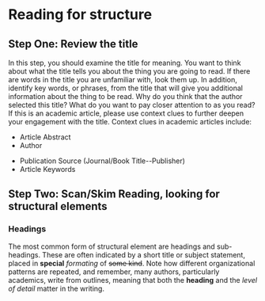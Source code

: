 # Reading for structure
## Step One: Review the title
In this step, you should examine the title for meaning. You want to think about what the title tells you about the thing you are going to read. If there are words in the title you are unfamiliar with, look them up. In addition, identify key words, or phrases,
from the title that will give you additional information about the thing to be read. Why do you think that the author selected this title? What do you want to pay closer attention to as you read? If this is an academic article, please use context clues to further
deepen your engagement with the title. Context clues in academic articles include:
+ Article Abstract
+ Author
* Publication Source (Journal/Book Title--Publisher)
* Article Keywords
## Step Two: Scan/Skim Reading, looking for structural elements
### Headings
The most common form of structural element are headings and sub-headings. These are often indicated by a short title or subject statement, placed in **special** *formating* of ~~some kind~~. Note how different organizational patterns are repeated, and remember, many
authors, particularly academics, write from outlines, meaning that both the **heading** and the *level of detail* matter in the writing.
